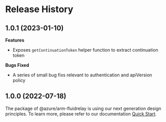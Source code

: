 # Release History

## 1.0.1 (2023-01-10)

**Features**

- Exposes `getContinuationToken` helper function to extract continuation token

**Bugs Fixed**

- A series of small bug fixs relevant to authentication and apiVersion policy

## 1.0.0 (2022-07-18)

The package of @azure/arm-fluidrelay is using our next generation design principles. To learn more, please refer to our documentation [Quick Start](https://aka.ms/js-track2-quickstart).
